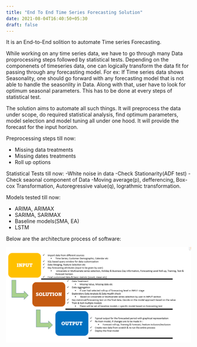 ```yaml
---
title: "End To End Time Series Forecasting Solution"
date: 2021-08-04T16:40:50+05:30
draft: false
---
```


It is an End-to-End solition to automate Time series Forecasting. 

While working on any time series data, we have to go through many Data proprocessing steps followed by statistical tests. Depending on the componenets of timeseries data, one can logically transform the data fit for passing through any forecasting model.
For ex: If Time series data shows Seasonality, one should go forward with any forecasting model that is not able to handle the seasonlity in Data. Along with that, user have to look for optimum seasonal parameters. This has to be done at every steps of statistical test. 

The solution aims to automate all such things. It will preprocess the data under scope, do required statistical analysis, find optimum parameters, model selection and model tuning all under one hood. It will provide the forecast for the input horizon.


Preprocessing steps till now:
- Missing data treatments
- Missing dates treatments
- Roll up options

Statistical Tests till now:
-White noise in data
-Check Stationarity(ADF test)
-Check seaonal component of Data
-Moving average(p), defferencing, Box-cox Transformation, Autoregressive value(q), lograthmic transformation.

Models tested till now:
- ARIMA, ARIMAX
- SARIMA, SARIMAX
- Baseline models(SMA, EA)
- LSTM


Below are the architecture process of software:

![](Architecture.png)
